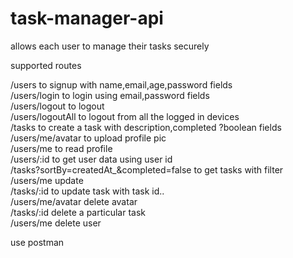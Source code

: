 # task-manager-api
allows each user to manage their tasks securely

supported routes

/users          to signup with name,email,age,password fields <br />
/users/login    to login using email,password fields  <br />
/users/logout   to logout  <br />
/users/logoutAll   to logout from all the logged in devices <br />
/tasks          to create a task  with description,completed ?boolean   fields <br />
/users/me/avatar to upload profile pic <br />
/users/me        to read profile <br />
/users/:id       to get user data using user id <br />
/tasks?sortBy=createdAt_<desc or asc>&completed=false      to get tasks with filter <br />
/users/me    update <br />
/tasks/:id   to update task with task id.. <br />
/users/me/avatar   delete avatar <br />
/tasks/:id   delete a particular task <br />
/users/me    delete user <br />


use postman 
